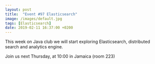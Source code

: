 ```yaml
---
layout: post
title:  "Event #97 Elasticsearch"
image: /images/default.jpg
tags: [Elasticsearch]
date: 2019-02-11 16:37:00 +0200
---
```


This week on Java club we will start exploring Elasticsearch, distributed search and analytics engine.[]()

Join us next Thursday, at 10:00 in Jamaica (room 223)